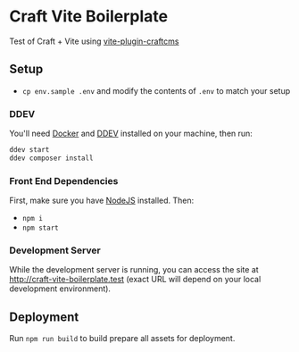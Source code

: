 # Craft Vite Boilerplate

Test of Craft + Vite using [vite-plugin-craftcms](https://www.npmjs.com/package/vite-plugin-craftcms)

## Setup
- `cp env.sample .env` and modify the contents of `.env` to match your setup

### DDEV

You'll need [Docker](https://www.docker.com/) and [DDEV](https://ddev.com) installed on your machine,
then run:

```bash
ddev start
ddev composer install
```

### Front End Dependencies

First, make sure you have [NodeJS](http://nodejs.org) installed. Then:

* `npm i`
* `npm start`

### Development Server

While the development server is running, you can access the site at http://craft-vite-boilerplate.test (exact URL will depend on your local development environment).

## Deployment

Run `npm run build` to build prepare all assets for deployment.